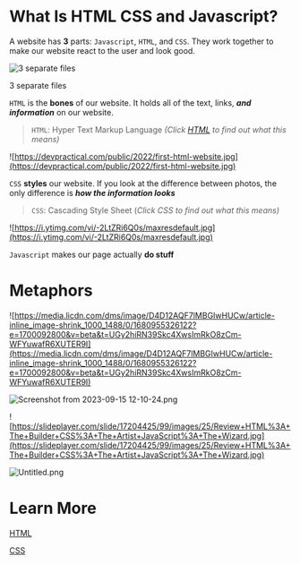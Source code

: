 # What Is HTML CSS and Javascript?

A website has **3** parts: `Javascript`, `HTML`, and `CSS`. They work together to make our website react to the user and look good. 

![3 separate files](Intro%20to%20WebDev%20b3f924820ab04799a6ddeb878af758ee/Screenshot_from_2023-09-15_15-57-14.png)

3 separate files

`HTML` is the **bones** of our website. It holds all of the text, links, ***and** **information*** on our website. 

> `HTML`: Hyper Text Markup Language *(Click [HTML](https://www.notion.so/HTML-70d95acbeb694ae586886c8c05c39880?pvs=21) to find out what this means)*
> 

![https://devpractical.com/public/2022/first-html-website.jpg](https://devpractical.com/public/2022/first-html-website.jpg)

`CSS` **styles** our website. If you look at the difference between photos, the only difference is ***how the information looks***

> `CSS`: Cascading Style Sheet (*Click CSS to find out what this means)*
> 

![https://i.ytimg.com/vi/-2LtZRi6Q0s/maxresdefault.jpg](https://i.ytimg.com/vi/-2LtZRi6Q0s/maxresdefault.jpg)

`Javascript` makes our page actually ************************do stuff************************

# Metaphors

![https://media.licdn.com/dms/image/D4D12AQF7lMBGIwHUCw/article-inline_image-shrink_1000_1488/0/1680955326122?e=1700092800&v=beta&t=UGy2hiRN39Skc4XwsImRkO8zCm-WFYuwafR6XUTER9I](https://media.licdn.com/dms/image/D4D12AQF7lMBGIwHUCw/article-inline_image-shrink_1000_1488/0/1680955326122?e=1700092800&v=beta&t=UGy2hiRN39Skc4XwsImRkO8zCm-WFYuwafR6XUTER9I)

![Screenshot from 2023-09-15 12-10-24.png](Intro%20to%20WebDev%20b3f924820ab04799a6ddeb878af758ee/Screenshot_from_2023-09-15_12-10-24.png)

![https://slideplayer.com/slide/17204425/99/images/25/Review+HTML%3A+The+Builder+CSS%3A+The+Artist+JavaScript%3A+The+Wizard.jpg](https://slideplayer.com/slide/17204425/99/images/25/Review+HTML%3A+The+Builder+CSS%3A+The+Artist+JavaScript%3A+The+Wizard.jpg)

![Untitled.png](Intro%20to%20WebDev%20b3f924820ab04799a6ddeb878af758ee/Untitled.png)

# Learn More

[HTML](https://www.notion.so/HTML-70d95acbeb694ae586886c8c05c39880?pvs=21)

[CSS](https://www.notion.so/CSS-f0b9744f2c7d40f29efd98b5ecb41e7b?pvs=21)
